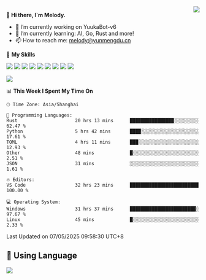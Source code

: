 <a href="#">
  <img align="right" src="https://github-readme-stats.vercel.app/api?username=melodyyuuka&count_private=true&show_icons=true" />
</a>

**👋 Hi there, I`m Melody.**

- 🔭 I’m currently working on YuukaBot-v6
- 🌱 I’m currently learning: AI, Go, Rust and more!
- 📫 How to reach me: melody@yunmengdu.cn

🌟 **My Skills** 

![](https://img.shields.io/badge/-Python-3e74a2?style=flat-square&logo=Python&logoColor=fff)
![](https://img.shields.io/badge/-Java-007396?style=flat-square&logo=OpenJDK&logoColor=fff)
![](https://img.shields.io/badge/-Node.js-339933?style=flat-square&logo=Node.js&logoColor=fff)
![](https://img.shields.io/badge/-Git-f05032?style=flat-square&logo=git&logoColor=fff)
![](https://img.shields.io/badge/-PostgreSQL-4169e1?style=flat-square&logo=PostgreSQL&logoColor=fff)
![](https://img.shields.io/badge/-Rust-000000?style=flat-square&logo=rust&logoColor=fff)
![](https://img.shields.io/badge/-VSCode-007acc?style=flat-square&logo=Visual-Studio-Code&logoColor=fff)
![](https://img.shields.io/badge/-FastAPI-009688?style=flat-square&logo=FastAPI&logoColor=fff)
![](https://img.shields.io/badge/-Linux-000000?style=flat-square&logo=Linux&logoColor=fff)


![](https://wakatime.com/badge/user/fa6dc0e2-47c5-4d2d-ae45-69fec6f2122c.svg)

<!--START_SECTION:waka-->
📊 **This Week I Spent My Time On** 

```text
🕑︎ Time Zone: Asia/Shanghai

💬 Programming Languages: 
Rust                     20 hrs 13 mins      ████████████████░░░░░░░░░   62.47 % 
Python                   5 hrs 42 mins       ████░░░░░░░░░░░░░░░░░░░░░   17.61 % 
TOML                     4 hrs 11 mins       ███░░░░░░░░░░░░░░░░░░░░░░   12.93 % 
Other                    48 mins             █░░░░░░░░░░░░░░░░░░░░░░░░    2.51 % 
JSON                     31 mins             ░░░░░░░░░░░░░░░░░░░░░░░░░    1.61 % 

🔥 Editors: 
VS Code                  32 hrs 23 mins      █████████████████████████   100.00 % 

💻 Operating System: 
Windows                  31 hrs 37 mins      ████████████████████████░   97.67 % 
Linux                    45 mins             █░░░░░░░░░░░░░░░░░░░░░░░░    2.33 % 
```


 Last Updated on 07/05/2025 09:58:30 UTC+8
<!--END_SECTION:waka-->

## 🥰 **Using Language**

![](https://github-readme-stats.vercel.app/api/wakatime?username=MelodyYuyuko&layout=compact&hide_border=true)
